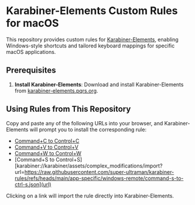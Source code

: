 # Karabiner-Elements Custom Rules for macOS

This repository provides custom rules for [Karabiner-Elements](https://karabiner-elements.pqrs.org/), enabling Windows-style shortcuts and tailored keyboard mappings for specific macOS applications.

## Prerequisites

1. **Install Karabiner-Elements**: Download and install Karabiner-Elements from [karabiner-elements.pqrs.org](https://karabiner-elements.pqrs.org/).

## Using Rules from This Repository

Copy and paste any of the following URLs into your browser, and Karabiner-Elements will prompt you to install the corresponding rule:

- [Command+C to Control+C](karabiner://karabiner/assets/complex_modifications/import?url=https://raw.githubusercontent.com/super-ultraman/karabiner-rules/refs/heads/main/app-specific/windows-remote/command-c-to-ctrl-c.json)
- [Command+V to Control+V](karabiner://karabiner/assets/complex_modifications/import?url=https://raw.githubusercontent.com/super-ultraman/karabiner-rules/refs/heads/main/app-specific/windows-remote/command-v-to-ctrl-v.json)
- [Command+W to Control+W](karabiner://karabiner/assets/complex_modifications/import?url=https://raw.githubusercontent.com/super-ultraman/karabiner-rules/refs/heads/main/app-specific/windows-remote/command-w-to-ctrl-w.json)
- [Command+S to Control+S]
[karabiner://karabiner/assets/complex_modifications/import?url=https://raw.githubusercontent.com/super-ultraman/karabiner-rules/refs/heads/main/app-specific/windows-remote/command-s-to-ctrl-s.json](url)

Clicking on a link will import the rule directly into Karabiner-Elements.
